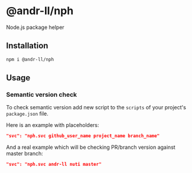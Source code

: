 # @andr-ll/nph

Node.js package helper

## Installation

```bash
npm i @andr-ll/nph
```

## Usage

### Semantic version check

To check semantic version add new script to the
`scripts` of your project's `package.json` file.

Here is an example with placeholders:

```json
"svc": "nph.svc github_user_name project_name branch_name"
```

And a real example which will be checking PR/branch version against master branch:

```json
"svc": "nph.svc andr-ll nuti master" 
```

